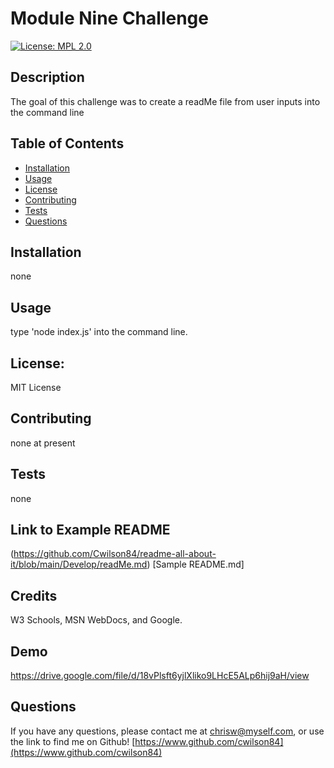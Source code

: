 
# Module Nine Challenge
[![License: MPL 2.0](https://img.shields.io/badge/License-MPL_2.0-brightgreen.svg)](https://opensource.org/licenses/MPL-2.0)

## Description

The goal of this challenge was to create a readMe file from user inputs into the command line

## Table of Contents

* [Installation](#installation)
* [Usage](#usage)
* [License](#license)
* [Contributing](#contributing)
* [Tests](#tests)
* [Questions](#questions)

## Installation

none

## Usage

type 'node index.js' into the command line.

## License: 
MIT License

## Contributing

none at present

## Tests

none

## Link to Example README
(https://github.com/Cwilson84/readme-all-about-it/blob/main/Develop/readMe.md) [Sample README.md] 

## Credits

W3 Schools, MSN WebDocs, and Google.

## Demo
https://drive.google.com/file/d/18vPlsft6yjlXliko9LHcE5ALp6hij9aH/view

## Questions

If you have any questions, please contact me at chrisw@myself.com, or use the link to find me on Github! [https://www.github.com/cwilson84](https://www.github.com/cwilson84)

